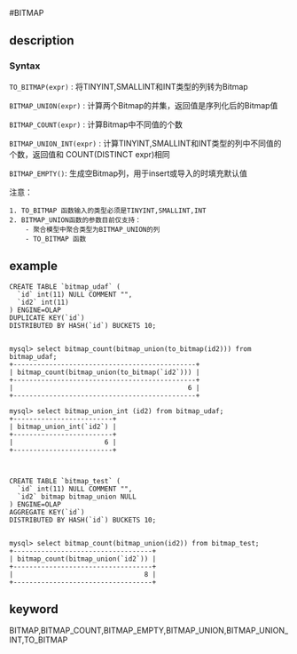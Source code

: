 <!-- 
Licensed to the Apache Software Foundation (ASF) under one
or more contributor license agreements.  See the NOTICE file
distributed with this work for additional information
regarding copyright ownership.  The ASF licenses this file
to you under the Apache License, Version 2.0 (the
"License"); you may not use this file except in compliance
with the License.  You may obtain a copy of the License at

  http://www.apache.org/licenses/LICENSE-2.0

Unless required by applicable law or agreed to in writing,
software distributed under the License is distributed on an
"AS IS" BASIS, WITHOUT WARRANTIES OR CONDITIONS OF ANY
KIND, either express or implied.  See the License for the
specific language governing permissions and limitations
under the License.
-->

#BITMAP

## description
### Syntax

`TO_BITMAP(expr)` : 将TINYINT,SMALLINT和INT类型的列转为Bitmap

`BITMAP_UNION(expr)` : 计算两个Bitmap的并集，返回值是序列化后的Bitmap值

`BITMAP_COUNT(expr)` : 计算Bitmap中不同值的个数

`BITMAP_UNION_INT(expr)` : 计算TINYINT,SMALLINT和INT类型的列中不同值的个数，返回值和
COUNT(DISTINCT expr)相同

`BITMAP_EMPTY()`: 生成空Bitmap列，用于insert或导入的时填充默认值


注意：

	1. TO_BITMAP 函数输入的类型必须是TINYINT,SMALLINT,INT
	2. BITMAP_UNION函数的参数目前仅支持： 
		- 聚合模型中聚合类型为BITMAP_UNION的列
		- TO_BITMAP 函数

## example

```
CREATE TABLE `bitmap_udaf` (
  `id` int(11) NULL COMMENT "",
  `id2` int(11)
) ENGINE=OLAP
DUPLICATE KEY(`id`)
DISTRIBUTED BY HASH(`id`) BUCKETS 10;


mysql> select bitmap_count(bitmap_union(to_bitmap(id2))) from bitmap_udaf;
+----------------------------------------------+
| bitmap_count(bitmap_union(to_bitmap(`id2`))) |
+----------------------------------------------+
|                                            6 |
+----------------------------------------------+

mysql> select bitmap_union_int (id2) from bitmap_udaf;
+-------------------------+
| bitmap_union_int(`id2`) |
+-------------------------+
|                       6 |
+-------------------------+



CREATE TABLE `bitmap_test` (
  `id` int(11) NULL COMMENT "",
  `id2` bitmap bitmap_union NULL
) ENGINE=OLAP
AGGREGATE KEY(`id`)
DISTRIBUTED BY HASH(`id`) BUCKETS 10;


mysql> select bitmap_count(bitmap_union(id2)) from bitmap_test;
+-----------------------------------+
| bitmap_count(bitmap_union(`id2`)) |
+-----------------------------------+
|                                 8 |
+-----------------------------------+

```

## keyword

BITMAP,BITMAP_COUNT,BITMAP_EMPTY,BITMAP_UNION,BITMAP_UNION_INT,TO_BITMAP
